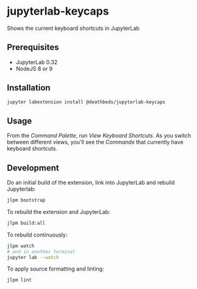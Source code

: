# jupyterlab-keycaps

Shows the current keyboard shortcuts in JupyterLab

## Prerequisites

* JupyterLab 0.32
* NodeJS 8 or 9

## Installation

```bash
jupyter labextension install @deathbeds/jupyterlab-keycaps
```

## Usage

From the _Command Palette_, run _View Keyboard Shortcuts_. As you switch
between different views, you'll see the _Commands_ that currently have
keyboard shortcuts.

## Development

Do an initial build of the extension, link into JupyterLab and rebuild
Jupyterlab:

```bash
jlpm bootstrap
```

To rebuild the extension and JupyterLab:

```bash
jlpm build:all
```

To rebuild continuously:

```bash
jlpm watch
# and in another terminal
jupyter lab --watch
```

To apply source formatting and linting:

```bash
jlpm lint
```
